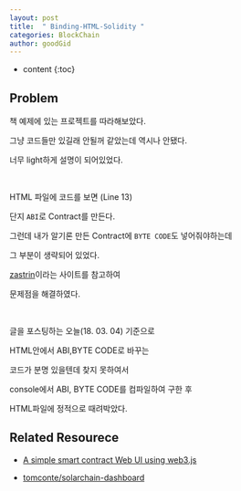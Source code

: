 ```yaml
---
layout: post
title:  " Binding-HTML-Solidity "
categories: BlockChain
author: goodGid
---
```

* content
{:toc}


## Problem

책 예제에 있는 프로젝트를 따라해보았다.

그냥 코드들만 있길래 안될꺼 같았는데 역시나 안됐다.

너무 light하게 설명이 되어있었다.

<br>

HTML 파일에 코드를 보면 (Line 13)

단지 `ABI`로 Contract를 만든다.

그런데 내가 알기론 만든 Contract에 `BYTE CODE`도 넣어줘야하는데

그 부분이 생략되어 있었다.

[zastrin](https://kr.zastrin.com/courses/4/lessons/1-1)이라는 사이트를 참고하여 

문제점을 해결하였다.

<br>

글을 포스팅하는 오늘(18. 03. 04) 기준으로

HTML안에서 ABI,BYTE CODE로 바꾸는

코드가 분명 있을텐데 찾지 못하여서

console에서 ABI, BYTE CODE를 컴파일하여 구한 후 

HTML파일에 정적으로 때려박았다.


## Related Resourece

* [A simple smart contract Web UI using web3.js](http://hypernephelist.com/2016/06/21/a-simple-smart-contract-ui-web3.html)

* [tomconte/solarchain-dashboard](https://github.com/tomconte/solarchain-dashboard)